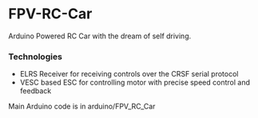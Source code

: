 # FPV-RC-Car
Arduino Powered RC Car with the dream of self driving.
### Technologies
- ELRS Receiver for receiving controls over the CRSF serial protocol
- VESC based ESC for controlling motor with precise speed control and feedback

Main Arduino code is in arduino/FPV_RC_Car
